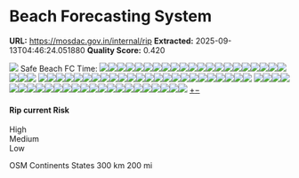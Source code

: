 # Beach Forecasting System

**URL:** https://mosdac.gov.in/internal/rip
**Extracted:** 2025-09-13T04:46:24.051880
**Quality Score:** 0.420

![](https://mosdac.gov.in/rip/44c7af182b32382014ee849d75f3cb61.png)
Safe Beach
FC Time:
![](https://mosdac.gov.in/mapproxy/service?&service=WMS&request=GetMap&layers=osm&styles=&format=image%2Fpng&transparent=true&version=1.1.1&width=256&height=256&srs=EPSG%3A3857&bbox=7514065.628545968,2504688.542848655,8766409.899970295,3757032.8142729844)![](https://mosdac.gov.in/mapproxy/service?&service=WMS&request=GetMap&layers=osm&styles=&format=image%2Fpng&transparent=true&version=1.1.1&width=256&height=256&srs=EPSG%3A3857&bbox=8766409.899970295,2504688.542848655,10018754.171394622,3757032.8142729844)![](https://mosdac.gov.in/mapproxy/service?&service=WMS&request=GetMap&layers=osm&styles=&format=image%2Fpng&transparent=true&version=1.1.1&width=256&height=256&srs=EPSG%3A3857&bbox=7514065.628545968,1252344.2714243277,8766409.899970295,2504688.542848655)![](https://mosdac.gov.in/mapproxy/service?&service=WMS&request=GetMap&layers=osm&styles=&format=image%2Fpng&transparent=true&version=1.1.1&width=256&height=256&srs=EPSG%3A3857&bbox=8766409.899970295,1252344.2714243277,10018754.171394622,2504688.542848655)![](https://mosdac.gov.in/mapproxy/service?&service=WMS&request=GetMap&layers=osm&styles=&format=image%2Fpng&transparent=true&version=1.1.1&width=256&height=256&srs=EPSG%3A3857&bbox=7514065.628545968,3757032.8142729844,8766409.899970295,5009377.085697314)![](https://mosdac.gov.in/mapproxy/service?&service=WMS&request=GetMap&layers=osm&styles=&format=image%2Fpng&transparent=true&version=1.1.1&width=256&height=256&srs=EPSG%3A3857&bbox=8766409.899970295,3757032.8142729844,10018754.171394622,5009377.085697314)![](https://mosdac.gov.in/mapproxy/service?&service=WMS&request=GetMap&layers=osm&styles=&format=image%2Fpng&transparent=true&version=1.1.1&width=256&height=256&srs=EPSG%3A3857&bbox=6261721.357121639,2504688.542848655,7514065.628545968,3757032.8142729844)![](https://mosdac.gov.in/mapproxy/service?&service=WMS&request=GetMap&layers=osm&styles=&format=image%2Fpng&transparent=true&version=1.1.1&width=256&height=256&srs=EPSG%3A3857&bbox=10018754.171394622,2504688.542848655,11271098.44281895,3757032.8142729844)![](https://mosdac.gov.in/mapproxy/service?&service=WMS&request=GetMap&layers=osm&styles=&format=image%2Fpng&transparent=true&version=1.1.1&width=256&height=256&srs=EPSG%3A3857&bbox=6261721.357121639,1252344.2714243277,7514065.628545968,2504688.542848655)![](https://mosdac.gov.in/mapproxy/service?&service=WMS&request=GetMap&layers=osm&styles=&format=image%2Fpng&transparent=true&version=1.1.1&width=256&height=256&srs=EPSG%3A3857&bbox=10018754.171394622,1252344.2714243277,11271098.44281895,2504688.542848655)![](https://mosdac.gov.in/mapproxy/service?&service=WMS&request=GetMap&layers=osm&styles=&format=image%2Fpng&transparent=true&version=1.1.1&width=256&height=256&srs=EPSG%3A3857&bbox=7514065.628545968,0,8766409.899970295,1252344.2714243277)![](https://mosdac.gov.in/mapproxy/service?&service=WMS&request=GetMap&layers=osm&styles=&format=image%2Fpng&transparent=true&version=1.1.1&width=256&height=256&srs=EPSG%3A3857&bbox=8766409.899970295,0,10018754.171394622,1252344.2714243277)![](https://mosdac.gov.in/mapproxy/service?&service=WMS&request=GetMap&layers=osm&styles=&format=image%2Fpng&transparent=true&version=1.1.1&width=256&height=256&srs=EPSG%3A3857&bbox=6261721.357121639,3757032.8142729844,7514065.628545968,5009377.085697314)![](https://mosdac.gov.in/mapproxy/service?&service=WMS&request=GetMap&layers=osm&styles=&format=image%2Fpng&transparent=true&version=1.1.1&width=256&height=256&srs=EPSG%3A3857&bbox=10018754.171394622,3757032.8142729844,11271098.44281895,5009377.085697314)![](https://mosdac.gov.in/mapproxy/service?&service=WMS&request=GetMap&layers=osm&styles=&format=image%2Fpng&transparent=true&version=1.1.1&width=256&height=256&srs=EPSG%3A3857&bbox=6261721.357121639,0,7514065.628545968,1252344.2714243277)![](https://mosdac.gov.in/mapproxy/service?&service=WMS&request=GetMap&layers=osm&styles=&format=image%2Fpng&transparent=true&version=1.1.1&width=256&height=256&srs=EPSG%3A3857&bbox=10018754.171394622,0,11271098.44281895,1252344.2714243277)![](https://mosdac.gov.in/mapproxy/service?&service=WMS&request=GetMap&layers=osm&styles=&format=image%2Fpng&transparent=true&version=1.1.1&width=256&height=256&srs=EPSG%3A3857&bbox=5009377.085697311,2504688.542848655,6261721.357121639,3757032.8142729844)![](https://mosdac.gov.in/mapproxy/service?&service=WMS&request=GetMap&layers=osm&styles=&format=image%2Fpng&transparent=true&version=1.1.1&width=256&height=256&srs=EPSG%3A3857&bbox=11271098.44281895,2504688.542848655,12523442.714243278,3757032.8142729844)![](https://mosdac.gov.in/mapproxy/service?&service=WMS&request=GetMap&layers=osm&styles=&format=image%2Fpng&transparent=true&version=1.1.1&width=256&height=256&srs=EPSG%3A3857&bbox=5009377.085697311,1252344.2714243277,6261721.357121639,2504688.542848655)![](https://mosdac.gov.in/mapproxy/service?&service=WMS&request=GetMap&layers=osm&styles=&format=image%2Fpng&transparent=true&version=1.1.1&width=256&height=256&srs=EPSG%3A3857&bbox=11271098.44281895,1252344.2714243277,12523442.714243278,2504688.542848655)![](https://mosdac.gov.in/mapproxy/service?&service=WMS&request=GetMap&layers=osm&styles=&format=image%2Fpng&transparent=true&version=1.1.1&width=256&height=256&srs=EPSG%3A3857&bbox=5009377.085697311,3757032.8142729844,6261721.357121639,5009377.085697314)![](https://mosdac.gov.in/mapproxy/service?&service=WMS&request=GetMap&layers=osm&styles=&format=image%2Fpng&transparent=true&version=1.1.1&width=256&height=256&srs=EPSG%3A3857&bbox=11271098.44281895,3757032.8142729844,12523442.714243278,5009377.085697314)![](https://mosdac.gov.in/mapproxy/service?&service=WMS&request=GetMap&layers=osm&styles=&format=image%2Fpng&transparent=true&version=1.1.1&width=256&height=256&srs=EPSG%3A3857&bbox=5009377.085697311,0,6261721.357121639,1252344.2714243277)![](https://mosdac.gov.in/mapproxy/service?&service=WMS&request=GetMap&layers=osm&styles=&format=image%2Fpng&transparent=true&version=1.1.1&width=256&height=256&srs=EPSG%3A3857&bbox=11271098.44281895,0,12523442.714243278,1252344.2714243277)
![](https://mosdac.gov.in/geoserver_2/worldview/wms?service=WMS&request=GetMap&layers=worldview%3AINDIA_STATE250NATGIS2005%20&styles=&format=image%2Fpng&transparent=true&version=1.1.1&width=256&height=256&srs=EPSG%3A3857&bbox=7514065.628545968,2504688.542848655,8766409.899970295,3757032.8142729844)![](https://mosdac.gov.in/geoserver_2/worldview/wms?service=WMS&request=GetMap&layers=worldview%3AINDIA_STATE250NATGIS2005%20&styles=&format=image%2Fpng&transparent=true&version=1.1.1&width=256&height=256&srs=EPSG%3A3857&bbox=8766409.899970295,2504688.542848655,10018754.171394622,3757032.8142729844)![](https://mosdac.gov.in/geoserver_2/worldview/wms?service=WMS&request=GetMap&layers=worldview%3AINDIA_STATE250NATGIS2005%20&styles=&format=image%2Fpng&transparent=true&version=1.1.1&width=256&height=256&srs=EPSG%3A3857&bbox=7514065.628545968,1252344.2714243277,8766409.899970295,2504688.542848655)![](https://mosdac.gov.in/geoserver_2/worldview/wms?service=WMS&request=GetMap&layers=worldview%3AINDIA_STATE250NATGIS2005%20&styles=&format=image%2Fpng&transparent=true&version=1.1.1&width=256&height=256&srs=EPSG%3A3857&bbox=8766409.899970295,1252344.2714243277,10018754.171394622,2504688.542848655)![](https://mosdac.gov.in/geoserver_2/worldview/wms?service=WMS&request=GetMap&layers=worldview%3AINDIA_STATE250NATGIS2005%20&styles=&format=image%2Fpng&transparent=true&version=1.1.1&width=256&height=256&srs=EPSG%3A3857&bbox=7514065.628545968,3757032.8142729844,8766409.899970295,5009377.085697314)![](https://mosdac.gov.in/geoserver_2/worldview/wms?service=WMS&request=GetMap&layers=worldview%3AINDIA_STATE250NATGIS2005%20&styles=&format=image%2Fpng&transparent=true&version=1.1.1&width=256&height=256&srs=EPSG%3A3857&bbox=8766409.899970295,3757032.8142729844,10018754.171394622,5009377.085697314)![](https://mosdac.gov.in/geoserver_2/worldview/wms?service=WMS&request=GetMap&layers=worldview%3AINDIA_STATE250NATGIS2005%20&styles=&format=image%2Fpng&transparent=true&version=1.1.1&width=256&height=256&srs=EPSG%3A3857&bbox=6261721.357121639,2504688.542848655,7514065.628545968,3757032.8142729844)![](https://mosdac.gov.in/geoserver_2/worldview/wms?service=WMS&request=GetMap&layers=worldview%3AINDIA_STATE250NATGIS2005%20&styles=&format=image%2Fpng&transparent=true&version=1.1.1&width=256&height=256&srs=EPSG%3A3857&bbox=10018754.171394622,2504688.542848655,11271098.44281895,3757032.8142729844)![](https://mosdac.gov.in/geoserver_2/worldview/wms?service=WMS&request=GetMap&layers=worldview%3AINDIA_STATE250NATGIS2005%20&styles=&format=image%2Fpng&transparent=true&version=1.1.1&width=256&height=256&srs=EPSG%3A3857&bbox=6261721.357121639,1252344.2714243277,7514065.628545968,2504688.542848655)![](https://mosdac.gov.in/geoserver_2/worldview/wms?service=WMS&request=GetMap&layers=worldview%3AINDIA_STATE250NATGIS2005%20&styles=&format=image%2Fpng&transparent=true&version=1.1.1&width=256&height=256&srs=EPSG%3A3857&bbox=10018754.171394622,1252344.2714243277,11271098.44281895,2504688.542848655)![](https://mosdac.gov.in/geoserver_2/worldview/wms?service=WMS&request=GetMap&layers=worldview%3AINDIA_STATE250NATGIS2005%20&styles=&format=image%2Fpng&transparent=true&version=1.1.1&width=256&height=256&srs=EPSG%3A3857&bbox=7514065.628545968,0,8766409.899970295,1252344.2714243277)![](https://mosdac.gov.in/geoserver_2/worldview/wms?service=WMS&request=GetMap&layers=worldview%3AINDIA_STATE250NATGIS2005%20&styles=&format=image%2Fpng&transparent=true&version=1.1.1&width=256&height=256&srs=EPSG%3A3857&bbox=8766409.899970295,0,10018754.171394622,1252344.2714243277)![](https://mosdac.gov.in/geoserver_2/worldview/wms?service=WMS&request=GetMap&layers=worldview%3AINDIA_STATE250NATGIS2005%20&styles=&format=image%2Fpng&transparent=true&version=1.1.1&width=256&height=256&srs=EPSG%3A3857&bbox=6261721.357121639,3757032.8142729844,7514065.628545968,5009377.085697314)![](https://mosdac.gov.in/geoserver_2/worldview/wms?service=WMS&request=GetMap&layers=worldview%3AINDIA_STATE250NATGIS2005%20&styles=&format=image%2Fpng&transparent=true&version=1.1.1&width=256&height=256&srs=EPSG%3A3857&bbox=10018754.171394622,3757032.8142729844,11271098.44281895,5009377.085697314)![](https://mosdac.gov.in/geoserver_2/worldview/wms?service=WMS&request=GetMap&layers=worldview%3AINDIA_STATE250NATGIS2005%20&styles=&format=image%2Fpng&transparent=true&version=1.1.1&width=256&height=256&srs=EPSG%3A3857&bbox=6261721.357121639,0,7514065.628545968,1252344.2714243277)![](https://mosdac.gov.in/geoserver_2/worldview/wms?service=WMS&request=GetMap&layers=worldview%3AINDIA_STATE250NATGIS2005%20&styles=&format=image%2Fpng&transparent=true&version=1.1.1&width=256&height=256&srs=EPSG%3A3857&bbox=10018754.171394622,0,11271098.44281895,1252344.2714243277)![](https://mosdac.gov.in/geoserver_2/worldview/wms?service=WMS&request=GetMap&layers=worldview%3AINDIA_STATE250NATGIS2005%20&styles=&format=image%2Fpng&transparent=true&version=1.1.1&width=256&height=256&srs=EPSG%3A3857&bbox=5009377.085697311,2504688.542848655,6261721.357121639,3757032.8142729844)![](https://mosdac.gov.in/geoserver_2/worldview/wms?service=WMS&request=GetMap&layers=worldview%3AINDIA_STATE250NATGIS2005%20&styles=&format=image%2Fpng&transparent=true&version=1.1.1&width=256&height=256&srs=EPSG%3A3857&bbox=11271098.44281895,2504688.542848655,12523442.714243278,3757032.8142729844)![](https://mosdac.gov.in/geoserver_2/worldview/wms?service=WMS&request=GetMap&layers=worldview%3AINDIA_STATE250NATGIS2005%20&styles=&format=image%2Fpng&transparent=true&version=1.1.1&width=256&height=256&srs=EPSG%3A3857&bbox=5009377.085697311,1252344.2714243277,6261721.357121639,2504688.542848655)![](https://mosdac.gov.in/geoserver_2/worldview/wms?service=WMS&request=GetMap&layers=worldview%3AINDIA_STATE250NATGIS2005%20&styles=&format=image%2Fpng&transparent=true&version=1.1.1&width=256&height=256&srs=EPSG%3A3857&bbox=11271098.44281895,1252344.2714243277,12523442.714243278,2504688.542848655)![](https://mosdac.gov.in/geoserver_2/worldview/wms?service=WMS&request=GetMap&layers=worldview%3AINDIA_STATE250NATGIS2005%20&styles=&format=image%2Fpng&transparent=true&version=1.1.1&width=256&height=256&srs=EPSG%3A3857&bbox=5009377.085697311,3757032.8142729844,6261721.357121639,5009377.085697314)![](https://mosdac.gov.in/geoserver_2/worldview/wms?service=WMS&request=GetMap&layers=worldview%3AINDIA_STATE250NATGIS2005%20&styles=&format=image%2Fpng&transparent=true&version=1.1.1&width=256&height=256&srs=EPSG%3A3857&bbox=11271098.44281895,3757032.8142729844,12523442.714243278,5009377.085697314)![](https://mosdac.gov.in/geoserver_2/worldview/wms?service=WMS&request=GetMap&layers=worldview%3AINDIA_STATE250NATGIS2005%20&styles=&format=image%2Fpng&transparent=true&version=1.1.1&width=256&height=256&srs=EPSG%3A3857&bbox=5009377.085697311,0,6261721.357121639,1252344.2714243277)![](https://mosdac.gov.in/geoserver_2/worldview/wms?service=WMS&request=GetMap&layers=worldview%3AINDIA_STATE250NATGIS2005%20&styles=&format=image%2Fpng&transparent=true&version=1.1.1&width=256&height=256&srs=EPSG%3A3857&bbox=11271098.44281895,0,12523442.714243278,1252344.2714243277)
![](https://mosdac.gov.in/geoserver_2/beach/wms?service=WMS&request=GetMap&layers=beach%3Abeaches_India&styles=&format=image%2Fpng&transparent=true&version=1.1.1&width=256&height=256&srs=EPSG%3A3857&bbox=7514065.628545968,2504688.542848655,8766409.899970295,3757032.8142729844)![](https://mosdac.gov.in/geoserver_2/beach/wms?service=WMS&request=GetMap&layers=beach%3Abeaches_India&styles=&format=image%2Fpng&transparent=true&version=1.1.1&width=256&height=256&srs=EPSG%3A3857&bbox=8766409.899970295,2504688.542848655,10018754.171394622,3757032.8142729844)![](https://mosdac.gov.in/geoserver_2/beach/wms?service=WMS&request=GetMap&layers=beach%3Abeaches_India&styles=&format=image%2Fpng&transparent=true&version=1.1.1&width=256&height=256&srs=EPSG%3A3857&bbox=7514065.628545968,1252344.2714243277,8766409.899970295,2504688.542848655)![](https://mosdac.gov.in/geoserver_2/beach/wms?service=WMS&request=GetMap&layers=beach%3Abeaches_India&styles=&format=image%2Fpng&transparent=true&version=1.1.1&width=256&height=256&srs=EPSG%3A3857&bbox=8766409.899970295,1252344.2714243277,10018754.171394622,2504688.542848655)![](https://mosdac.gov.in/geoserver_2/beach/wms?service=WMS&request=GetMap&layers=beach%3Abeaches_India&styles=&format=image%2Fpng&transparent=true&version=1.1.1&width=256&height=256&srs=EPSG%3A3857&bbox=7514065.628545968,3757032.8142729844,8766409.899970295,5009377.085697314)![](https://mosdac.gov.in/geoserver_2/beach/wms?service=WMS&request=GetMap&layers=beach%3Abeaches_India&styles=&format=image%2Fpng&transparent=true&version=1.1.1&width=256&height=256&srs=EPSG%3A3857&bbox=8766409.899970295,3757032.8142729844,10018754.171394622,5009377.085697314)![](https://mosdac.gov.in/geoserver_2/beach/wms?service=WMS&request=GetMap&layers=beach%3Abeaches_India&styles=&format=image%2Fpng&transparent=true&version=1.1.1&width=256&height=256&srs=EPSG%3A3857&bbox=6261721.357121639,2504688.542848655,7514065.628545968,3757032.8142729844)![](https://mosdac.gov.in/geoserver_2/beach/wms?service=WMS&request=GetMap&layers=beach%3Abeaches_India&styles=&format=image%2Fpng&transparent=true&version=1.1.1&width=256&height=256&srs=EPSG%3A3857&bbox=10018754.171394622,2504688.542848655,11271098.44281895,3757032.8142729844)![](https://mosdac.gov.in/geoserver_2/beach/wms?service=WMS&request=GetMap&layers=beach%3Abeaches_India&styles=&format=image%2Fpng&transparent=true&version=1.1.1&width=256&height=256&srs=EPSG%3A3857&bbox=6261721.357121639,1252344.2714243277,7514065.628545968,2504688.542848655)![](https://mosdac.gov.in/geoserver_2/beach/wms?service=WMS&request=GetMap&layers=beach%3Abeaches_India&styles=&format=image%2Fpng&transparent=true&version=1.1.1&width=256&height=256&srs=EPSG%3A3857&bbox=10018754.171394622,1252344.2714243277,11271098.44281895,2504688.542848655)![](https://mosdac.gov.in/geoserver_2/beach/wms?service=WMS&request=GetMap&layers=beach%3Abeaches_India&styles=&format=image%2Fpng&transparent=true&version=1.1.1&width=256&height=256&srs=EPSG%3A3857&bbox=7514065.628545968,0,8766409.899970295,1252344.2714243277)![](https://mosdac.gov.in/geoserver_2/beach/wms?service=WMS&request=GetMap&layers=beach%3Abeaches_India&styles=&format=image%2Fpng&transparent=true&version=1.1.1&width=256&height=256&srs=EPSG%3A3857&bbox=8766409.899970295,0,10018754.171394622,1252344.2714243277)![](https://mosdac.gov.in/geoserver_2/beach/wms?service=WMS&request=GetMap&layers=beach%3Abeaches_India&styles=&format=image%2Fpng&transparent=true&version=1.1.1&width=256&height=256&srs=EPSG%3A3857&bbox=6261721.357121639,3757032.8142729844,7514065.628545968,5009377.085697314)![](https://mosdac.gov.in/geoserver_2/beach/wms?service=WMS&request=GetMap&layers=beach%3Abeaches_India&styles=&format=image%2Fpng&transparent=true&version=1.1.1&width=256&height=256&srs=EPSG%3A3857&bbox=10018754.171394622,3757032.8142729844,11271098.44281895,5009377.085697314)![](https://mosdac.gov.in/geoserver_2/beach/wms?service=WMS&request=GetMap&layers=beach%3Abeaches_India&styles=&format=image%2Fpng&transparent=true&version=1.1.1&width=256&height=256&srs=EPSG%3A3857&bbox=6261721.357121639,0,7514065.628545968,1252344.2714243277)![](https://mosdac.gov.in/geoserver_2/beach/wms?service=WMS&request=GetMap&layers=beach%3Abeaches_India&styles=&format=image%2Fpng&transparent=true&version=1.1.1&width=256&height=256&srs=EPSG%3A3857&bbox=10018754.171394622,0,11271098.44281895,1252344.2714243277)![](https://mosdac.gov.in/geoserver_2/beach/wms?service=WMS&request=GetMap&layers=beach%3Abeaches_India&styles=&format=image%2Fpng&transparent=true&version=1.1.1&width=256&height=256&srs=EPSG%3A3857&bbox=5009377.085697311,2504688.542848655,6261721.357121639,3757032.8142729844)![](https://mosdac.gov.in/geoserver_2/beach/wms?service=WMS&request=GetMap&layers=beach%3Abeaches_India&styles=&format=image%2Fpng&transparent=true&version=1.1.1&width=256&height=256&srs=EPSG%3A3857&bbox=11271098.44281895,2504688.542848655,12523442.714243278,3757032.8142729844)![](https://mosdac.gov.in/geoserver_2/beach/wms?service=WMS&request=GetMap&layers=beach%3Abeaches_India&styles=&format=image%2Fpng&transparent=true&version=1.1.1&width=256&height=256&srs=EPSG%3A3857&bbox=5009377.085697311,1252344.2714243277,6261721.357121639,2504688.542848655)![](https://mosdac.gov.in/geoserver_2/beach/wms?service=WMS&request=GetMap&layers=beach%3Abeaches_India&styles=&format=image%2Fpng&transparent=true&version=1.1.1&width=256&height=256&srs=EPSG%3A3857&bbox=11271098.44281895,1252344.2714243277,12523442.714243278,2504688.542848655)![](https://mosdac.gov.in/geoserver_2/beach/wms?service=WMS&request=GetMap&layers=beach%3Abeaches_India&styles=&format=image%2Fpng&transparent=true&version=1.1.1&width=256&height=256&srs=EPSG%3A3857&bbox=5009377.085697311,3757032.8142729844,6261721.357121639,5009377.085697314)![](https://mosdac.gov.in/geoserver_2/beach/wms?service=WMS&request=GetMap&layers=beach%3Abeaches_India&styles=&format=image%2Fpng&transparent=true&version=1.1.1&width=256&height=256&srs=EPSG%3A3857&bbox=11271098.44281895,3757032.8142729844,12523442.714243278,5009377.085697314)![](https://mosdac.gov.in/geoserver_2/beach/wms?service=WMS&request=GetMap&layers=beach%3Abeaches_India&styles=&format=image%2Fpng&transparent=true&version=1.1.1&width=256&height=256&srs=EPSG%3A3857&bbox=5009377.085697311,0,6261721.357121639,1252344.2714243277)![](https://mosdac.gov.in/geoserver_2/beach/wms?service=WMS&request=GetMap&layers=beach%3Abeaches_India&styles=&format=image%2Fpng&transparent=true&version=1.1.1&width=256&height=256&srs=EPSG%3A3857&bbox=11271098.44281895,0,12523442.714243278,1252344.2714243277)
[+](https://mosdac.gov.in/rip/ "Zoom in")[−](https://mosdac.gov.in/rip/ "Zoom out")
[](https://mosdac.gov.in/rip/ "Home")
#### Rip current Risk
High  
Medium  
Low  

[](https://mosdac.gov.in/rip/ "Layers")
OSM
Continents
States
300 km
200 mi
